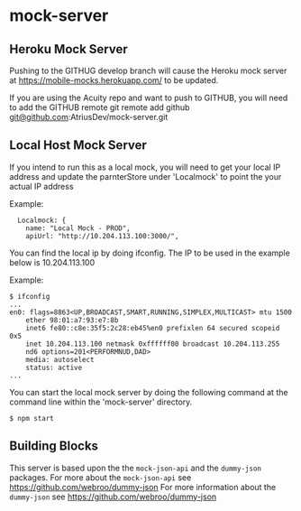 # mock-server

## Heroku Mock Server

Pushing to the GITHUG develop branch will cause the Heroku mock server at https://mobile-mocks.herokuapp.com/ to be updated.

If you are using the Acuity repo and want to push to GITHUB, you will need to add the GITHUB remote
  git remote add github git@github.com:AtriusDev/mock-server.git
  
## Local Host Mock Server

If you intend to run this as a local mock, you will need to get your local IP address and update the parnterStore under 'Localmock' to point the your actual IP address

Example:
```
  Localmock: {
    name: "Local Mock - PROD",
    apiUrl: "http://10.204.113.100:3000/",
```
    
You can find the local ip by doing ifconfig.  The IP to be used in the example below is 10.204.113.100

Example: 
```
$ ifconfig
...
en0: flags=8863<UP,BROADCAST,SMART,RUNNING,SIMPLEX,MULTICAST> mtu 1500
	ether 98:01:a7:93:e7:8b 
	inet6 fe80::c8e:35f5:2c28:eb45%en0 prefixlen 64 secured scopeid 0x5 
	inet 10.204.113.100 netmask 0xffffff00 broadcast 10.204.113.255
	nd6 options=201<PERFORMNUD,DAD>
	media: autoselect
	status: active
...
```
You can start the local mock server by doing the following command at the command line within the 'mock-server' directory.

```
$ npm start
```

## Building Blocks

This server is based upon the the `mock-json-api` and the `dummy-json` packages.  For more about the `mock-json-api` see https://github.com/webroo/dummy-json
For more information about the `dummy-json` see https://github.com/webroo/dummy-json

